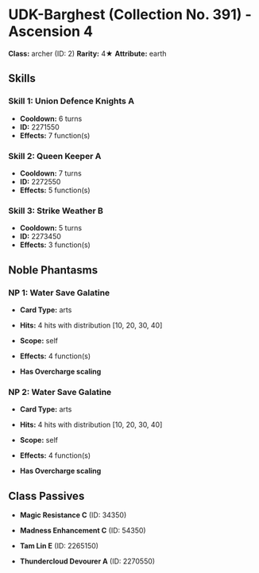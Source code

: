 # UDK-Barghest (Collection No. 391) - Ascension 4

**Class:** archer (ID: 2)
**Rarity:** 4★
**Attribute:** earth

## Skills

### Skill 1: Union Defence Knights A
- **Cooldown:** 6 turns
- **ID:** 2271550
- **Effects:** 7 function(s)

### Skill 2: Queen Keeper A
- **Cooldown:** 7 turns
- **ID:** 2272550
- **Effects:** 5 function(s)

### Skill 3: Strike Weather B
- **Cooldown:** 5 turns
- **ID:** 2273450
- **Effects:** 3 function(s)

## Noble Phantasms

### NP 1: Water Save Galatine
- **Card Type:** arts
- **Hits:** 4 hits with distribution [10, 20, 30, 40]
- **Scope:** self
- **Effects:** 4 function(s)

- **Has Overcharge scaling**

### NP 2: Water Save Galatine
- **Card Type:** arts
- **Hits:** 4 hits with distribution [10, 20, 30, 40]
- **Scope:** self
- **Effects:** 4 function(s)

- **Has Overcharge scaling**

## Class Passives

- **Magic Resistance C** (ID: 34350)

- **Madness Enhancement C** (ID: 54350)

- **Tam Lin E** (ID: 2265150)

- **Thundercloud Devourer A** (ID: 2270550)
